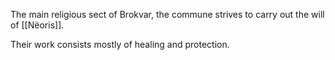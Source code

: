 The main religious sect of Brokvar, the commune strives to carry out the will of [[Nëoris]]. 

Their work consists mostly of healing and protection. 

